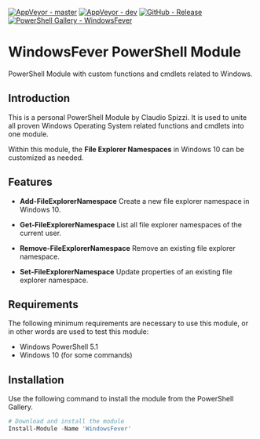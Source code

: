 [![AppVeyor - master](https://ci.appveyor.com/api/projects/status/qy518j43ii6f1xdq/branch/master?svg=true)](https://ci.appveyor.com/project/claudiospizzi/windowsfever/branch/master)
[![AppVeyor - dev](https://ci.appveyor.com/api/projects/status/qy518j43ii6f1xdq/branch/dev?svg=true)](https://ci.appveyor.com/project/claudiospizzi/windowsfever/branch/dev)
[![GitHub - Release](https://img.shields.io/github/release/claudiospizzi/WindowsFever.svg)](https://github.com/claudiospizzi/WindowsFever/releases)
[![PowerShell Gallery - WindowsFever](https://img.shields.io/badge/PowerShell_Gallery-WindowsFever-0072C6.svg)](https://www.powershellgallery.com/packages/WindowsFever)


# WindowsFever PowerShell Module

PowerShell Module with custom functions and cmdlets related to Windows.


## Introduction

This is a personal PowerShell Module by Claudio Spizzi. It is used to unite all
proven Windows Operating System related functions and cmdlets into one module.

Within this module, the **File Explorer Namespaces** in Windows 10 can be
customized as needed.


## Features

* **Add-FileExplorerNamespace**
  Create a new file explorer namespace in Windows 10.

* **Get-FileExplorerNamespace**
  List all file explorer namespaces of the current user.

* **Remove-FileExplorerNamespace**
  Remove an existing file explorer namespace.

* **Set-FileExplorerNamespace**
  Update properties of an existing file explorer namespace.


## Requirements

The following minimum requirements are necessary to use this module, or in other
words are used to test this module:

* Windows PowerShell 5.1
* Windows 10 (for some commands)


## Installation

Use the following command to install the module from the PowerShell Gallery.

```powershell
# Download and install the module
Install-Module -Name 'WindowsFever'
```
